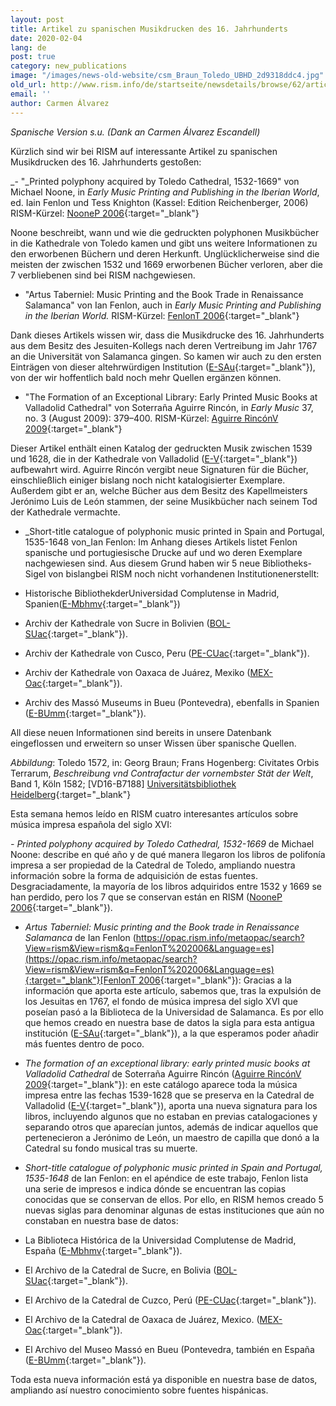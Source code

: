 ```yaml
---
layout: post
title: Artikel zu spanischen Musikdrucken des 16. Jahrhunderts
date: 2020-02-04
lang: de
post: true
category: new_publications
image: "/images/news-old-website/csm_Braun_Toledo_UBHD_2d9318ddc4.jpg"
old_url: http://www.rism.info/de/startseite/newsdetails/browse/62/article/64/articles-about-spanish-printed-music-in-the-16th-century.html
email: ''
author: Carmen Álvarez
---
```


_Spanische Version s.u. (Dank an Carmen Álvarez Escandell)_


Kürzlich sind wir bei RISM auf interessante Artikel zu spanischen Musikdrucken des 16. Jahrhunderts gestoßen:

_- "_Printed polyphony acquired by Toledo Cathedral, 1532-1669" von Michael Noone, in _Early Music Printing and Publishing in the Iberian World_, ed. Iain Fenlon und Tess Knighton (Kassel: Edition Reichenberger, 2006) RISM-Kürzel: [NooneP 2006](https://opac.rism.info/metaopac/search?View=rism&View=rism&q=NooneP%202006&Language=en){:target="_blank"}

Noone beschreibt, wann und wie die gedruckten polyphonen Musikbücher in die Kathedrale von Toledo kamen und gibt uns weitere Informationen zu den erworbenen Büchern und deren Herkunft. Unglücklicherweise sind die meisten der zwischen 1532 und 1669 erworbenen Bücher verloren, aber die 7 verbliebenen sind bei RISM nachgewiesen.

- "Artus Taberniel: Music Printing and the Book Trade in Renaissance Salamanca" von Ian Fenlon, auch in _Early Music Printing and Publishing in the Iberian World._ RISM-Kürzel: [FenlonT 2006](https://opac.rism.info/metaopac/search?View=rism&View=rism&q=FenlonT%202006&Language=en){:target="_blank"}

Dank dieses Artikels wissen wir, dass die Musikdrucke des 16. Jahrhunderts aus dem Besitz des Jesuiten-Kollegs nach deren Vertreibung im Jahr 1767 an die Universität von Salamanca gingen. So kamen wir auch zu den ersten Einträgen von dieser altehrwürdigen Institution ([E-SAu](https://opac.rism.info/search?View=rism&siglum=E-SAu&Language=en){:target="_blank"}), von der wir hoffentlich bald noch mehr Quellen ergänzen können.

- "The Formation of an Exceptional Library: Early Printed Music Books at Valladolid Cathedral" von Soterraña Aguirre Rincón, in _Early Music_ 37, no. 3 (August 2009): 379–400. RISM-Kürzel: [Aguirre RincónV 2009](https://opac.rism.info/metaopac/search?View=rism&View=rism&q=Aguirre%20Rinco%CC%81nV%202009&Language=en){:target="_blank"}

Dieser Artikel enthält einen Katalog der gedruckten Musik zwischen 1539 und 1628, die in der Kathedrale von Valladolid ([E-V](https://opac.rism.info/search?View=rism&siglum=E-V&Language=en){:target="_blank"}) aufbewahrt wird. Aguirre Rincón vergibt neue Signaturen für die Bücher, einschließlich einiger bislang noch nicht katalogisierter Exemplare. Außerdem gibt er an, welche Bücher aus dem Besitz des Kapellmeisters Jerónimo Luis de León stammen, der seine Musikbücher nach seinem Tod der Kathedrale vermachte.

- _Short-title catalogue of polyphonic music printed in Spain and Portugal, 1535-1648 von_Ian Fenlon: Im Anhang dieses Artikels listet Fenlon spanische und portugiesische Drucke auf und wo deren Exemplare nachgewiesen sind. Aus diesem Grund haben wir 5 neue Bibliotheks-Sigel von bislangbei RISM noch nicht vorhandenen Institutionenerstellt:

- Historische BibliothekderUniversidad Complutense in Madrid, Spanien([E-Mbhmv](https://opac.rism.info/search?id=991014754&View=rism){:target="_blank"})

- Archiv der Kathedrale von Sucre in Bolivien ([BOL-SUac](https://opac.rism.info/search?id=990055270&View=rism){:target="_blank"}).

- Archiv der Kathedrale von Cusco, Peru ([PE-CUac](https://opac.rism.info/search?id=990055270&View=rism){:target="_blank"}).

- Archiv der Kathedrale von Oaxaca de Juárez, Mexiko ([MEX-Oac](https://opac.rism.info/search?id=990038240&View=rism){:target="_blank"}).
- Archiv des Massó Museums in Bueu (Pontevedra), ebenfalls in Spanien ([E-BUmm](https://opac.rism.info/search?id=990011332&View=rism){:target="_blank"}).

All diese neuen Informationen sind bereits in unsere Datenbank eingeflossen und erweitern so unser Wissen über spanische Quellen.

_Abbildung_: Toledo 1572, in: Georg Braun; Frans Hogenberg: Civitates Orbis Terrarum, _Beschreibung vnd Contrafactur der vornembster Stät der Welt_, Band 1, Köln 1582; [VD16-B7188] [Universitätsbibliothek Heidelberg](http://diglit.ub.uni-heidelberg.de/diglit/braun1582bd1){:target="_blank"}

Esta semana hemos leído en RISM cuatro interesantes artículos sobre música impresa española del siglo XVI:

_- Printed polyphony acquired by Toledo Cathedral, 1532-1669_ de Michael Noone: describe en qué año y de qué manera llegaron los libros de polifonía impresa a ser propiedad de la Catedral de Toledo, ampliando nuestra información sobre la forma de adquisición de estas fuentes. Desgraciadamente, la mayoría de los libros adquiridos entre 1532 y 1669 se han perdido, pero los 7 que se conservan están en RISM ([NooneP 2006](https://opac.rism.info/metaopac/search?View=rism&View=rism&q=NooneP%202006&Language=es){:target="_blank"}).

- _Artus Taberniel: Music printing and the Book trade in Renaissance Salamanca_ de Ian Fenlon ([https://opac.rism.info/metaopac/search?View=rism&View=rism&q=FenlonT%202006&Language=es](https://opac.rism.info/metaopac/search?View=rism&View=rism&q=FenlonT%202006&Language=es){:target="_blank"}[FenlonT 2006](https://opac.rism.info/metaopac/search?View=rism&View=rism&q=FenlonT%202006&Language=es){:target="_blank"}): Gracias a la información que aporta este artículo, sabemos que, tras la expulsión de los Jesuitas en 1767, el fondo de música impresa del siglo XVI que poseían pasó a la Biblioteca de la Universidad de Salamanca. Es por ello que hemos creado en nuestra base de datos la sigla para esta antigua institución ([E-SAu](https://opac.rism.info/search?View=rism&siglum=E-SAu&Language=es){:target="_blank"}), a la que esperamos poder añadir más fuentes dentro de poco.

- _The formation of an exceptional library: early printed music books at Valladolid Cathedral_ de Soterraña Aguirre Rincón ([Aguirre RincónV 2009](https://opac.rism.info/metaopac/search?View=rism&View=rism&q=Aguirre%20Rinco%CC%81nV%202009&Language=es){:target="_blank"}): en este catálogo aparece toda la música impresa entre las fechas 1539-1628 que se preserva en la Catedral de Valladolid ([E-V](https://opac.rism.info/search?View=rism&siglum=E-V&Language=es){:target="_blank"}), aporta una nueva signatura para los libros, incluyendo algunos que no estaban en previas catalogaciones y separando otros que aparecían juntos, además de indicar aquellos que pertenecieron a Jerónimo de León, un maestro de capilla que donó a la Catedral su fondo musical tras su muerte.

- _Short-title catalogue of polyphonic music printed in Spain and Portugal, 1535-1648_ de Ian Fenlon: en el apéndice de este trabajo, Fenlon lista una serie de impresos e indica dónde se encuentran las copias conocidas que se conservan de ellos. Por ello, en RISM hemos creado 5 nuevas siglas para denominar algunas de estas instituciones que aún no constaban en nuestra base de datos:

- La Biblioteca Histórica de la Universidad Complutense de Madrid, España ([E-Mbhmv](https://opac.rism.info/search?id=991014754&View=rism){:target="_blank"}).

- El Archivo de la Catedral de Sucre, en Bolivia ([BOL-SUac](https://opac.rism.info/search?id=990055270&View=rism){:target="_blank"}).

- El Archivo de la Catedral de Cuzco, Perú ([PE-CUac](https://opac.rism.info/search?id=990055270&View=rism){:target="_blank"}).

- El Archivo de la Catedral de Oaxaca de Juárez, Mexico. ([MEX-Oac](https://opac.rism.info/search?id=990038240&View=rism){:target="_blank"}).

- El Archivo del Museo Massó en Bueu (Pontevedra, también en España ([E-BUmm](https://opac.rism.info/search?id=990011332&View=rism){:target="_blank"}).

Toda esta nueva información está ya disponible en nuestra base de datos, ampliando así nuestro conocimiento sobre fuentes hispánicas.

